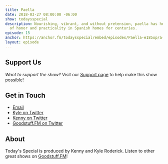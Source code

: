 ```yaml
---
title: Paella
date: 2018-03-27 08:00:00 -06:00
show: todaysspecial
description: Nourishing, vibrant, and without pretension, paella has held a place
  of honor and practicality in Spanish homes for centuries.
episode: 15
anchor: https://anchor.fm/todaysspecial/embed/episodes/Paella-e185op/a-a2rhb2
layout: episode
---
```




## Support Us
*Want to support the show?* Visit our [Support page](https://goodstuff.fm/support) to help make this show possible!

## Get in Touch
* [Email](mailto:kyle@goodstuff.fm)
* [Kyle on Twitter](http://twitter.com/dogburps)
* [Kenny on Twitter](http://twitter.com/pizzarobotics)
* [Goodstuff.FM on Twitter](http://twitter.com/goodstufffm)

## About
Today's Special is produced by Kenny and Kyle Roderick. Listen to other great shows on [Goodstuff.FM](http://goodstuff.fm/shows)!